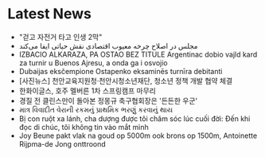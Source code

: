 # Latest News
-  "걷고 자전거 타고 인생 2막"
-  مجلس در اصلاح چرخه معیوب اقتصادی نقش حیاتی ایفا می‌کند
-  IZBACIO ALKARAZA, PA OSTAO BEZ TITULE Argentinac dobio vajld kard za turnir u Buenos Ajresu, a onda ga i osvojio
-  Dubaijas eksčempione Ostapenko eksaminēs turnīra debitanti
-  [사진뉴스] 천안교육지원청·천안시청소년재단, 청소년 정책 개발 협약 체결
-  한화이글스, 호주 멜버른 1차 스프링캠프 마무리
-  경질 전 클린스만이 돌아본 정몽규 축구협회장은 '든든한 우군'
-  માત્ર વિવાદીત વેરાની રકમનું પ્રાથમિક ભરણું કરવાનું થાય
-  Bị con ruột xa lánh, cha dượng được tôi chăm sóc lúc cuối đời: Đến khi đọc di chúc, tôi không tin vào mắt mình
-  Joy Beune pakt vlak na goud op 5000m ook brons op 1500m, Antoinette Rijpma-de Jong onttroond
